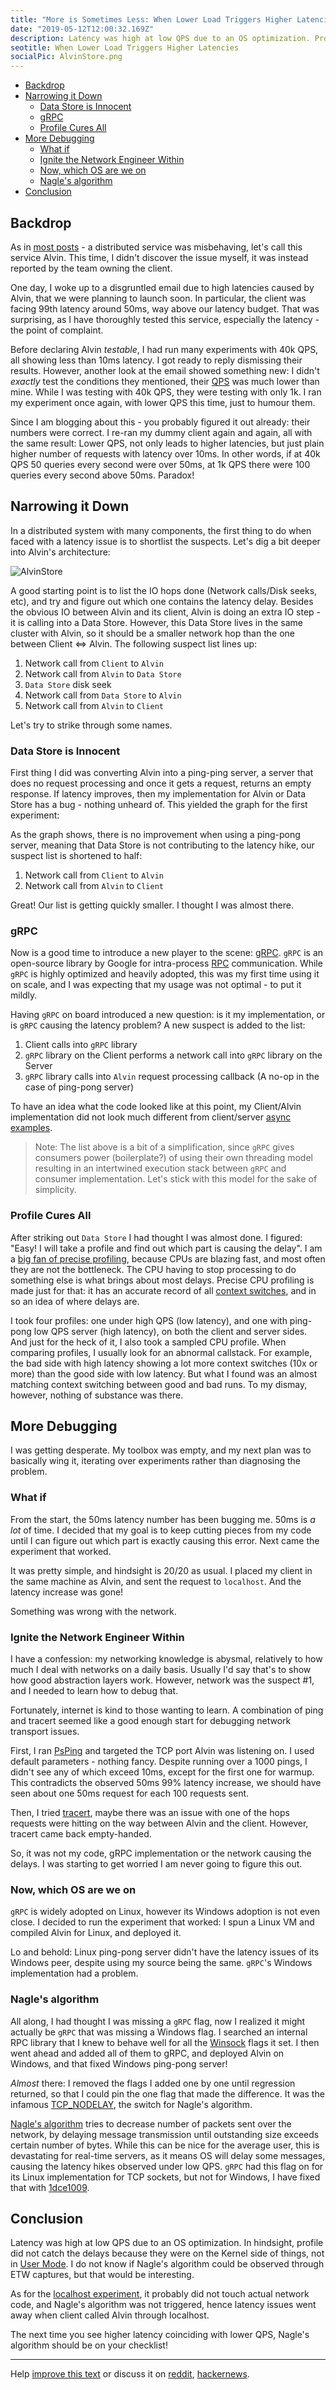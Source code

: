 ```yaml
---
title: "More is Sometimes Less: When Lower Load Triggers Higher Latencies"
date: "2019-05-12T12:00:32.169Z"
description: Latency was high at low QPS due to an OS optimization. Profile did not catch the delays because they were on the Kernel side of things.
seotitle: When Lower Load Triggers Higher Latencies
socialPic: AlvinStore.png
---
```


- [Backdrop](#backdrop)
- [Narrowing it Down](#narrowing-it-down)
  - [Data Store is Innocent](#data-store-is-innocent)
  - [gRPC](#grpc)
  - [Profile Cures All](#profile-cures-all)
- [More Debugging](#more-debugging)
  - [What if](#what-if)
  - [Ignite the Network Engineer Within](#ignite-the-network-engineer-within)
  - [Now, which OS are we on](#now-which-os-are-we-on)
  - [Nagle's algorithm](#nagles-algorithm)
- [Conclusion](#conclusion)


## Backdrop

As in [most posts](https://mahdytech.com/2019/01/13/curious-case-999-latency-hike/) - a distributed service was misbehaving, let's call this service Alvin. This time, I didn't discover the issue myself, it was instead reported by the team owning the client.

 One day, I woke up to a disgruntled email due to high latencies caused by Alvin, that we were planning to launch soon. In particular, the client was facing 99th latency around 50ms, way above our latency budget. That was surprising, as I have thoroughly tested this service, especially the latency - the point of complaint.

 Before declaring Alvin *testable*, I had run many experiments with 40k QPS, all showing less than 10ms latency. I got ready to reply dismissing their results. However, another look at the email showed something new: I didn't *exactly* test the conditions they mentioned, their [QPS](https://en.wikipedia.org/wiki/Queries_per_second) was much lower than mine. While I was testing with 40k QPS, they were testing with only 1k. I ran my experiment once again, with lower QPS this time, just to humour them.

Since I am blogging about this - you probably figured it out already: their numbers were correct. I re-ran my dummy client again and again, all with the same result: Lower QPS, not only leads to higher latencies, but just plain higher number of requests with latency over 10ms. In other words, if at 40k QPS 50 queries every second were over 50ms, at 1k QPS there were 100 queries every second above 50ms. Paradox!

<canvas class="js-chart" width="400" height="400" data-chart="
    {
        'data': [
            {
                'label': '500 QPS',
                'data': [3, 10, 45, 50]
            },
            {
                'label': '1k QPS',
                'data': [2, 5, 15, 30]
            },
            {
                'label': '30k QPS',
                'data': [1, 2, 3, 5]
            }
        ]
    }
    "></canvas>

## Narrowing it Down

In a distributed system with many components, the first thing to do when faced with a latency issue is to shortlist the suspects. Let's dig a bit deeper into Alvin's architecture:

![AlvinStore](./AlvinStore.svg)

A good starting point is to list the IO hops done (Network calls/Disk seeks, etc), and try and figure out which one contains the latency delay. Besides the obvious IO between Alvin and its client,  Alvin is doing an extra IO step - it is calling into a Data Store. However, this Data Store lives in the same cluster with Alvin, so it should be a smaller network hop than the one between Client <=> Alvin. The following suspect list lines up:

1. Network call from `Client` to `Alvin`
2. Network call from `Alvin` to `Data Store`
3. `Data Store` disk seek
4. Network call from `Data Store` to `Alvin`
5. Network call from `Alvin` to `Client`

Let's try to strike through some names.

### Data Store is Innocent

First thing I did was converting Alvin into a ping-ping server, a server that does no request processing and once it gets a request, returns an empty response. If latency improves, then my implementation for Alvin or Data Store has a bug - nothing unheard of. This yielded the graph for the first experiment:

<canvas class="js-chart" width="400" height="400" data-chart="
    {
        'data': [
            {
                'label': 'High QPS',
                'data': [1,2,3,5]
            },
            {
                'label': 'Low QPS',
                'data': [3,10,45,50]
            },
            {
                'label': 'Low QPS (Ping Pong Alvin)',
                'data': [3,9,46,49]
            }
        ]
    }
    "></canvas>

As the graph shows, there is no improvement when using a ping-pong server, meaning that Data Store is not contributing to the latency hike, our suspect list is shortened to half:

1. Network call from `Client` to `Alvin`
2. Network call from `Alvin` to `Client`

Great! Our list is getting quickly smaller. I thought I was almost there.

### gRPC

Now is a good time to introduce a new player to the scene: [gRPC](https://github.com/grpc/grpc). `gRPC` is an open-source library by Google for intra-process [RPC](https://en.wikipedia.org/wiki/Remote_procedure_call) communication. While `gRPC` is highly optimized and heavily adopted, this was my first time using it on scale, and I was expecting that my usage was not optimal - to put it mildly.

Having `gRPC` on board introduced a new question: is it my implementation, or is `gRPC` causing the latency problem? A new suspect is added to the list:

1. Client calls into `gRPC` library
2. `gRPC` library on the Client performs a network call into  `gRPC` library on the Server
3. `gRPC` library calls into `Alvin` request processing callback (A no-op in the case of ping-pong server)

To have an idea what the code looked like at this point, my Client/Alvin implementation did not look much different from client/server [async examples](https://github.com/grpc/grpc/tree/v1.19.0/examples/cpp/helloworld).

> Note: The list above is a bit of a simplification, since `gRPC` gives consumers power (boilerplate?) of using their own threading model resulting in an intertwined execution stack between `gRPC` and consumer implementation. Let's stick with this model for the sake of simplicity.

### Profile Cures All

After striking out `Data Store` I had thought I was almost done. I figured: "Easy! I will take a profile and find out which part is causing the delay". I am a [big fan of precise profiling](https://mahdytech.com/2019/01/13/curious-case-999-latency-hike/), because CPUs are blazing fast, and most often they are not the bottleneck. The CPU having to stop processing to do something else is what brings about most delays. Precise CPU profiling is made just for that: it has an accurate record of all [context switches](https://www.tutorialspoint.com/what-is-context-switching-in-operating-system), and in so an idea of where delays are.

I took four profiles: one under high QPS (low latency), and one with ping-pong low QPS server (high latency), on both the client and server sides. And just for the heck of it, I also took a sampled CPU profile. When comparing profiles, I usually look for an abnormal callstack. For example, the bad side with high latency showing a lot more context switches (10x or more) than the good side with low latency. But what I found was an almost matching context switching between good and bad runs. To my dismay, however, nothing of substance was there.

## More Debugging

I was getting desperate. My toolbox was empty, and my next plan was to basically wing it, iterating over experiments rather than diagnosing the problem.

### What if

From the start, the 50ms latency number has been bugging me. 50ms is *a lot* of time. I decided that my goal is to keep cutting pieces from my code until I can figure out which part is exactly causing this error. Next came the experiment that worked.

It was pretty simple, and hindsight is 20/20 as usual. I placed my client in the same machine as Alvin, and sent the request to `localhost`. And the latency increase was gone!  

<canvas class="js-chart" width="400" height="400" data-chart="
    {
        'data': [
            {
                'label': 'High QPS',
                'data': [1,2,3,5]
            },
            {
                'label': 'Low QPS',
                'data': [3,10,45,50]
            },
            {
                'label': 'Low QPS (Ping Pong Alvin)',
                'data': [3,9,46,49]
            },
            {
                'label': 'Low QPS (Localhost Client)',
                'data': [0.8,1.7,2.5,4.5]
            }
        ]
    }
    "></canvas>

Something was wrong with the network.

### Ignite the Network Engineer Within

I have a confession: my networking knowledge is abysmal, relatively to how much I deal with networks on a daily basis. Usually I'd say that's to show how good abstraction layers work. However, network was the suspect #1, and I needed to learn how to debug that.

Fortunately, internet is kind to those wanting to learn. A combination of ping and tracert seemed like a good enough start for debugging network transport issues.

First, I ran [PsPing](https://docs.microsoft.com/en-us/sysinternals/downloads/psping) and targeted the TCP port Alvin was listening on. I used default parameters - nothing fancy. Despite running over a 1000 pings, I didn't see any of which exceed 10ms, except for the first one for warmup. This contradicts the observed 50ms 99% latency increase, we should have seen about one 50ms request for each 100 requests sent.

Then, I tried [tracert](https://support.microsoft.com/en-ca/help/314868/how-to-use-tracert-to-troubleshoot-tcp-ip-problems-in-windows), maybe there was an issue with one of the hops requests were hitting on the way between Alvin and the client. However,  tracert came back empty-handed.

So, it was not my code, gRPC implementation or the network causing the delays. I was starting to get worried I am never going to figure this out.

### Now, which OS are we on

`gRPC` is widely adopted on Linux, however its Windows adoption is not even close. I decided to run the experiment that worked: I spun a Linux VM and compiled Alvin for Linux, and deployed it.  

<canvas class="js-chart" width="400" height="400" data-chart="
    {
        'data': [
            {
                'label': 'Low QPS Baseline',
                'data': [3,10,45,50]
            },
            {
                'label': 'Windows Sample',
                'data': [3,9,46,49]
            },
            {
                'label': 'Linux Sample',
                'data': [1,1.7,2.6,4.6]
            }
        ]
    }
    "></canvas>

Lo and behold: Linux ping-pong server didn't have the latency issues of its Windows peer, despite using my source being the same. `gRPC`'s Windows implementation had a problem.

### Nagle's algorithm

All along, I had thought I was missing a `gRPC` flag, now I realized it might actually be `gRPC` that was missing a Windows flag. I searched an internal RPC library that I knew to behave well for all the [Winsock](https://docs.microsoft.com/en-us/windows/desktop/winsock/windows-sockets-start-page-2) flags it set. I then went ahead and added all of them to gRPC, and deployed Alvin on Windows, and that fixed Windows ping-pong server!  

<canvas class="js-chart" width="400" height="400" data-chart="
    {
        'data': [
            {
                'label': 'Low QPS Baseline',
                'data': [3,10,45,50]
            },
            {
                'label': 'Windows Sample',
                'data': [3,9,46,49]
            },
            {
                'label': 'Linux Sample',
                'data': [1,1.7,2.6,4.6]
            },
            {
                'label': 'Windows Sample With Winsock Flags',
                'data': [1.1,2.2,3,5]
            }
        ]
    }
    "></canvas>

*Almost* there: I removed the flags I added  one by one until regression returned, so that I could pin the one flag that made the difference. It was the infamous [TCP_NODELAY](https://docs.microsoft.com/en-us/windows/desktop/api/winsock/nf-winsock-setsockopt), the switch for Nagle's algorithm.

[Nagle's algorithm](https://en.wikipedia.org/wiki/Nagle%27s_algorithm) tries to decrease number of packets sent over the network, by delaying message transmission until outstanding size exceeds certain number of bytes. While this can be nice for the average user, this is devastating for real-time servers, as it means OS will delay some messages, causing the latency hikes observed under low QPS. `gRPC` had this flag on for its Linux implementation for TCP sockets, but not for Windows, I have fixed that with [1dce1009](https://github.com/grpc/grpc/commit/1dce1009e67ea4b5934a61b1bcf8a217bd12cc76).

## Conclusion

Latency was high at low QPS due to an OS optimization. In hindsight, profile did not catch the delays because they were on the Kernel side of things, not in [User Mode](https://blog.codinghorror.com/understanding-user-and-kernel-mode/). I do not know if Nagle's algorithm could be observed through ETW captures, but that would be interesting.

As for the [localhost experiment](#what-if), it probably did not touch actual network code, and Nagle's algorithm was not triggered, hence latency issues went away when client called Alvin through localhost.

The next time you see higher latency coinciding with lower QPS, Nagle's algorithm should be on your checklist!

___
Help [improve this text](https://github.com/aybassiouny/mahdytech) or discuss it on [reddit](https://www.reddit.com/r/programming/comments/bntthh/more_is_sometimes_less_when_lower_load_can/), [hackernews](https://news.ycombinator.com/item?id=19894402).

<script>!function(e,t,s,i){var n="InfogramEmbeds",o=e.getElementsByTagName("script")[0],d=/^http:/.test(e.location)?"http:":"https:";if(/^\/{2}/.test(i)&&(i=d+i),window[n]&&window[n].initialized)window[n].process&&window[n].process();else if(!e.getElementById(s)){var r=e.createElement("script");r.async=1,r.id=s,r.src=i,o.parentNode.insertBefore(r,o)}}(document,0,"infogram-async","https://e.infogram.com/js/dist/embed-loader-min.js");</script>